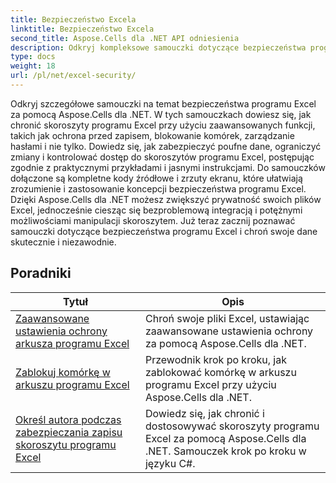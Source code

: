 ```yaml
---
title: Bezpieczeństwo Excela
linktitle: Bezpieczeństwo Excela
second_title: Aspose.Cells dla .NET API odniesienia
description: Odkryj kompleksowe samouczki dotyczące bezpieczeństwa programu Excel z Aspose.Cells dla .NET. Chroń swoje pliki Excel i kontroluj dostęp do wrażliwych danych.
type: docs
weight: 18
url: /pl/net/excel-security/
---
```

Odkryj szczegółowe samouczki na temat bezpieczeństwa programu Excel za pomocą Aspose.Cells dla .NET. W tych samouczkach dowiesz się, jak chronić skoroszyty programu Excel przy użyciu zaawansowanych funkcji, takich jak ochrona przed zapisem, blokowanie komórek, zarządzanie hasłami i nie tylko. Dowiedz się, jak zabezpieczyć poufne dane, ograniczyć zmiany i kontrolować dostęp do skoroszytów programu Excel, postępując zgodnie z praktycznymi przykładami i jasnymi instrukcjami. Do samouczków dołączone są kompletne kody źródłowe i zrzuty ekranu, które ułatwiają zrozumienie i zastosowanie koncepcji bezpieczeństwa programu Excel. Dzięki Aspose.Cells dla .NET możesz zwiększyć prywatność swoich plików Excel, jednocześnie ciesząc się bezproblemową integracją i potężnymi możliwościami manipulacji skoroszytem. Już teraz zacznij poznawać samouczki dotyczące bezpieczeństwa programu Excel i chroń swoje dane skutecznie i niezawodnie.

## Poradniki 
| Tytuł | Opis |
| --- | --- |
| [Zaawansowane ustawienia ochrony arkusza programu Excel](./advanced-protection-settings-for-excel-worksheet/) | Chroń swoje pliki Excel, ustawiając zaawansowane ustawienia ochrony za pomocą Aspose.Cells dla .NET. |  
| [Zablokuj komórkę w arkuszu programu Excel](./lock-cell-in-excel-worksheet/) | Przewodnik krok po kroku, jak zablokować komórkę w arkuszu programu Excel przy użyciu Aspose.Cells dla .NET. |  
| [Określ autora podczas zabezpieczania zapisu skoroszytu programu Excel](./specify-author-while-write-protecting-excel-workbook/) | Dowiedz się, jak chronić i dostosowywać skoroszyty programu Excel za pomocą Aspose.Cells dla .NET. Samouczek krok po kroku w języku C#. |  